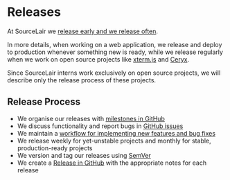 # Releases

At SourceLair we [release early and we release often](https://en.wikipedia.org/wiki/Release_early,_release_often).

In more details, when working on a web application, we release and deploy to production whenever something new is ready, while we release regularly when we work on open source projects like [xterm.js](https://github.com/xtermjs/xterm.js) and [Ceryx](https://github.com/sourcelair/ceryx).

Since SourceLair interns work exclusively on open source projects, we will describe only the release process of these projects.

## Release Process

- We organise our releases with [milestones in GitHub](https://help.github.com/articles/about-milestones/)
- We discuss functionality and report bugs in [GitHub issues](https://help.github.com/articles/about-issues/)
- We maintain a [workflow for implementing new features and bug fixes](./new-features-and-bug-fixes.md)
- We release weekly for yet-unstable projects and monthly for stable, production-ready projects
- We version and tag our releases using [SemVer](https://semver.org/)
- We create a [Release in GitHub](https://help.github.com/articles/about-releases/) with the appropriate notes for each release
